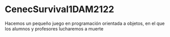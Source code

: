# CenecSurvival1DAM2122
Hacemos un pequeño juego en programación orientada a objetos, en el que los alumnos y profesores lucharemos a muerte
